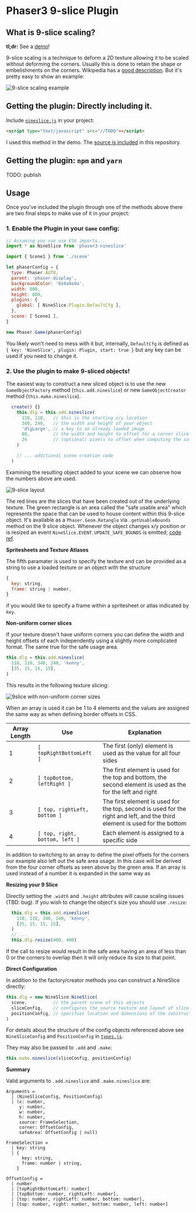 # Phaser3 9-slice Plugin

## What is 9-slice scaling?

**tl;dr:** See a [demo][demo-url]!

9-slice scaling is a technique to deform a 2D texture allowing it to be scaled
without deforming the corners.  Usually this is done to retain the shape or
embelishments on the corners. Wikipedia has a [good description][wiki]. But it's
pretty easy to show an example:

![9-slice scaling example](./9slice-demo.gif)

[wiki]: https://en.wikipedia.org/wiki/9-slice_scaling
[demo-url]: TODO

## Getting the plugin: Directly including it.

Include [`nineslice.js`](./dist/nineslice.js) in your project:

```html
<script type="text/javascript" src="//TODO"></script>
```

I used this method in the demo. The [source is included](./example) in this
repository.

## Getting the plugin: `npm` and `yarn`

TODO: publish

## Usage

Once you've included the plugin through one of the methods above there are two
final steps to make use of it in your project:

### 1. Enable the Plugin in your `Game` config:

```javascript
// Assuming you use use ES6 imports...
import * as NineSlice from 'phaser3-nineslice'

import { Scene1 } from './scene'

let phaserConfig = {
  type: Phaser.AUTO,
  parent: 'phaser-display',
  backgroundColor: '0x9a9a9a',
  width: 800,
  height: 600,
  plugins: {
    global: [ NineSlice.Plugin.DefaultCfg ],
  },
  scene: [ Scene1 ],
}

new Phaser.Game(phaserConfig)
```

You likely won't need to mess with it but, internally, `DefaultCfg` is
defined as `{ key: 'NineSlice', plugin: Plugin, start: true }` but any key
can be used if you need to change it.

### 2. Use the plugin to make 9-sliced objects!

The easiest way to construct a new sliced object is to use the new
`GameObjectFactory` method (`this.add.nineslice`) or new `GameObjectCreator`
method (`this.make.nineslice`).

```javascript
  create() {}
    this.dlg = this.add.nineslice(
      110, 110,   // this is the starting x/y location
      340, 240,   // the width and height of your object
      'dlgLarge', // a key to an already loaded image
      88,         // the width and height to offset for a corner slice
      24          // (optional) pixels to offset when computing the safe usage area
    )

    // ... additional scene creation code
  )
```

Examining the resulting object added to your scene we can observe how the numbers
above are used.

![9-slice layout](./layout.png)

The red lines are the slices that have been created out of the underlying
texture. The green rectangle is an area called the "safe usable area" which
represents the space that can be used to house content within this 9-slice
object. It's available as a `Phaser.Geom.Retangle` via `.getUsableBounds`
method on the 9 slice object. Whenever the object changes x/y position or
is resized an event `NineSlice.EVENT.UPDATE_SAFE_BOUNDS` is emitted;
[code ref][emitref].

[emitref]: ./src/NineSlice.js#L133

**Spritesheets and Texture Atlases**

The fifth paramater is used to specify the texture and can be provided as a
string to use a loaded texture or an object with the structure

```javascript
{
  key: string,
  frame: string | number,
}
```

if you would like to specify a frame within a spritesheet or atlas indicated
by `key`.

**Non-uniform corner slices**

If your texture doesn't have uniform corners you can define the width and height
offsets of each independently using a slightly more complicated format. The same
true for the safe usage area.

```javascript
this.dlg = this.add.nineslice(
  110, 110, 340, 240, 'kenny',
  [35, 15, 15, 15],
)
```

This results in the following texture slicing:

![9slice with non-uniform corner sizes](./layout-2.png)

When an array is used it can be 1 to 4 elements and the values are assigned the
same way as when defining border offsets in CSS.

Array Length  | Use  | Explanation |
------------- | ---- | ----------- |
1 | `[ topRightBottomLeft ]` | The first (only) element is used as the value for all four sides
2 | `[ topBottom, leftRight ]` | The first element is used for the top and bottom, the second element is used as the for the left and right
3 | `[ top, rightLeft, bottom ]` | The first element is used for the top, second is used for the right and left, and the third element is used for the bottom
4 | `[ top, right, bottom, left ]` | Each element is assigned to a specific side

In addition to switching to an array to define the pixel offsets for the corners
our example also left out the safe area usage. In this case will be derived from
the four corner offsets as seen above by the green area. If an array is used
instead of a number it is expanded in the same way as

**Resizing your 9 Slice**

Directly setting the `.width` and `.height` attributes will cause scaling issues
(TBD: bug). If you wish to change the object's size you should use `.resize`:

```javascript
  this.dlg = this.add.nineslice(
    110, 110, 340, 240, 'kenny',
    [35, 15, 15, 15],
  )
  // ...
  this.dlg.resize(400, 400)
```

If the call to resize would result in the safe area having an area of less than
0 or the corners to overlap then it will only reduce its size to that point.

**Direct Configuration**

In addition to the factory/creator methods you can construct a NineSlice directly:

```javascript
this.dlg = new NineSlice.NineSlice(
  scene,          // the parent scene of this objects
  sliceConfig,    // configures the source texture and layout of slice relative to it
  positionConfig, // specifies location and dimensions of the constructed object
)
```

For details about the structure of the config objects referenced above see
`NineSliceConfig` and `PositionConfig` in [`types.js`](./src/types.js).

They may also be passed to `.add` and `.make`:

```javascript
this.make.nineslice(sliceConfig, positionConfig)
```

**Summary**

Valid arguments to `.add.nineslice` and `.make.nineslice` are:

```
Arguments =
  | (NineSliceConfig, PositionConfig)
  | (x: number,
     y: number,
     w: number,
     h: number,
     source: FrameSelection,
     corner: OffsetConfig,
     safeArea: OffsetConfig | null)

FrameSelection =
  | key: string
  | {
      key: string,
      frame: number | string,
    }

OffsetConfig =
  | number
  | [topRightBottomLeft: number]
  | [topBottom: number, rightLeft: number],
  | [top: number, rightLeft: number, bottom: number],
  | [top: number, right: number, bottom: number, left: number]
```